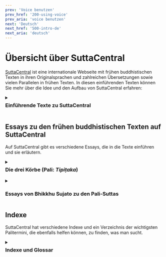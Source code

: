 ```yaml
---
prev: 'Voice benutzen'
prev_href: '200-using-voice'
prev_aria: 'voice benutzen'
next: 'Deutsch'
next_href: '500-intro-de'
next_aria: 'deutsch'
---
```

# Übersicht über SuttaCentral
<a href="https://suttacentral.net" target="_blank">SuttaCentral</a> ist eine internationale Webseite mit frühen buddhistischen Texten in ihren Originalsprachen und zahlreichen Übersetzungen sowie vielen Parallelen in frühen Texten. In diesen einführenden Texten können Sie mehr über die Idee und den Aufbau von SuttaCentral erfahren:

<details>
<summary><h3 style="margin-top: 0.4em;">Einführende Texte zu SuttaCentral</h3></summary>

* [Über SuttaCentral](/dhammaregen/de/301-uber-sc): Idee und Entstehung der Webseite SuttaCentral.
* [Einführung zu SuttaCentral](/dhammaregen/de/301-einfuhrung-sc): Über die Inhalte von SuttaCentral.
* [Methodik und Quellen](/dhammaregen/de/301-methodik-sc): Die Entdeckung von Parallelen zwischen frühen buddhistischen Texten aus verschiedenen Überlieferungen als Keim, aus dem SuttaCentral sich entwickelt hat; Textquellen und Bibliografie.
* [Nummerierung der Suttas](/dhammaregen/de/301-nummerierung-sc): Richtlinien für die Kennziffern früher buddhistischer Texte.
* [Abkürzungen](/dhammaregen/de/301-abkurzungen-sc): Unverwechselbare Kürzel für alle Texteinheiten.
* [Sprachen auf SuttaCentral](/dhammaregen/de/301-sprachen-sc): Alte Sprachen (Quellsprachen) und Sprachen, in die übersetzt wurde.
* [Lizenzen](/dhammaregen/de/301-lizenzen-sc): Urheberrecht auf SuttaCentral.
* [Zum Herunterladen](/dhammaregen/de/301-herunterladen-sc): EPUBs, PDFs und mehr.
* [Würdigung](/dhammaregen/de/301-wurdigung-sc): Menschen und Organisationen, die SuttaCentral möglich gemacht haben.
* [Spenden an SuttaCentral](/dhammaregen/de/301-spenden-sc): Wie Sie SuttaCentral unterstützen können.
</details>

## Essays zu den frühen buddhistischen Texten auf SuttaCentral
Auf SuttaCentral gibt es verschiedene Essays, die in die Texte einführen und sie erläutern.

<details>
<summary><h3 style="margin-top: 0.4em;">Die drei Körbe (Pali: <em>Tipiṭaka</em>)</h3></summary>
Sie finden auf SuttaCentral allgemeine Einführungen zu den drei Abschnitten oder „Körben“ des Palikanon, in denen die Texte überliefert sind: 

* <a href="https://suttacentral.net/discourses" target="_blank">
    Discourses</a> von Bhikkhu Sujato (Englisch)
* <a href="https://suttacentral.net/vinaya" target="_blank">
    The Monastic Law</a> von Bhikkhu Brahmali (Englisch)
* <a href="https://suttacentral.net/abhidhamma" target="_blank">
    Abhidhamma</a> von Bhikkhu Sujato (Englisch)
</details>

<details>
<summary><h3>Essays von Bhikkhu Sujato zu den Pali-Suttas</h3></summary>
Bhante Sujato hat für SuttaCentral umfangreiche Leitfäden zu den Palisuttas verfasst, die zahlreiche Einzelheiten und Feinheiten ausführlich behandeln:

* [Ein Leitfaden zu den Pali‐Suttas](/dhammaregen/de/321-leitfaden-palisuttas)
* <a href="https://suttacentral.net/dn-guide-sujato" target="_blank">The Long Discourses: Dhamma as literature and compilation</a> (Englisch)
* <a href="https://suttacentral.net/mn-guide-sujato" target="_blank">The Middle Discourses: conversations on matters of deep truth</a> (Englisch)
* <a href="https://suttacentral.net/sn-guide-sujato" target="_blank">The Linked Discourses: the blueprint for Buddhist philosophy</a> (Englisch)
* <a href="https://suttacentral.net/an-guide-sujato" target="_blank">The Numbered Discourses: things that are useful every day</a> (Englisch)
</details>

## Indexe
SuttaCentral hat verschiedene Indexe und ein Verzeichnis der wichtigsten Palitermini, die ebenfalls helfen können, zu finden, was man sucht.

<details>
<summary><h3 style="margin-top: 0.4em;">Indexe und Glossar</h3></summary>

* <a href="https://suttacentral.net/subjects" target="_blank">Index of Subjects</a> (Englisch)
* <a href="https://suttacentral.net/similes" target="_blank">Index of Similes</a> (Englisch)
* <a href="https://suttacentral.net/names" target="_blank">Index of Names</a> (Englisch)
* <a href="https://suttacentral.net/terminology" target="_blank">Basic Pali Terminology</a> (Englisch)
</details>
